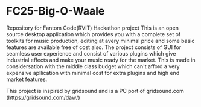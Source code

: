 # FC25-Big-O-Waale
Repository for Fantom Code(RVIT) Hackathon project
This is an open source desktop application which provides you with a complete set of toolkits for music production, editing at avery minimal price and some basic features are available free of cost also.
The project consists of GUI for seamless user experience and consist of various plugins which give industrial effects and make your music ready for the market.
This is made in considersation with the middle class budget which can't afford a very expensive apllication with minimal cost for extra plugins and high end market features.

This project is inspired by gridsound and is a PC port of gridsound.com (https://gridsound.com/daw/)
